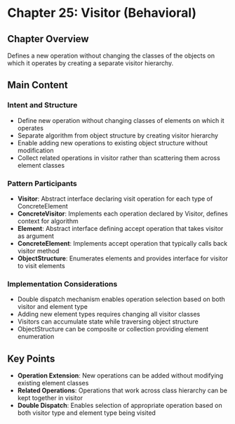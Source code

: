 # Chapter 25: Visitor (Behavioral)

## Chapter Overview
Defines a new operation without changing the classes of the objects on which it operates by creating a separate visitor hierarchy.

## Main Content

### Intent and Structure
- Define new operation without changing classes of elements on which it operates
- Separate algorithm from object structure by creating visitor hierarchy
- Enable adding new operations to existing object structure without modification
- Collect related operations in visitor rather than scattering them across element classes

### Pattern Participants
- **Visitor**: Abstract interface declaring visit operation for each type of ConcreteElement
- **ConcreteVisitor**: Implements each operation declared by Visitor, defines context for algorithm
- **Element**: Abstract interface defining accept operation that takes visitor as argument
- **ConcreteElement**: Implements accept operation that typically calls back visitor method
- **ObjectStructure**: Enumerates elements and provides interface for visitor to visit elements

### Implementation Considerations
- Double dispatch mechanism enables operation selection based on both visitor and element type
- Adding new element types requires changing all visitor classes
- Visitors can accumulate state while traversing object structure
- ObjectStructure can be composite or collection providing element enumeration

## Key Points
- **Operation Extension**: New operations can be added without modifying existing element classes
- **Related Operations**: Operations that work across class hierarchy can be kept together in visitor
- **Double Dispatch**: Enables selection of appropriate operation based on both visitor type and element type being visited